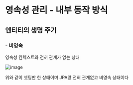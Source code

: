 

# 영속성 관리 - 내부 동작 방식
## 엔티티의 생명 주기
### - 비영속
영속성 컨텍스트와 전혀 관계가 없는 상태

![image](https://user-images.githubusercontent.com/64236372/135511652-cbe98308-eb2e-4f86-8269-7c6daf0ab749.png)

위와 같이 셋팅만 한 상태이며
JPA랑 전혀 관계없고 비영속 상태이다

